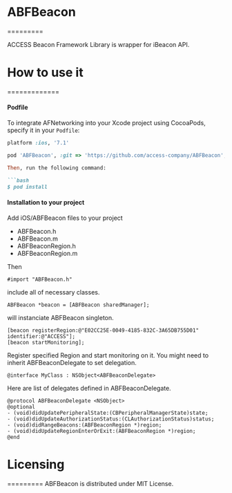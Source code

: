 # ABFBeacon
=========

ACCESS Beacon Framework Library is wrapper for iBeacon API.

# How to use it
=============

#### Podfile

To integrate AFNetworking into your Xcode project using CocoaPods, specify it in your `Podfile`:

```ruby
platform :ios, '7.1'

pod 'ABFBeacon', :git => 'https://github.com/access-company/ABFBeacon', :tag => '1.0.0'

Then, run the following command:

```bash
$ pod install
``````

#### Installation to your project

Add iOS/ABFBeacon files to your project

* ABFBeacon.h
* ABFBeacon.m
* ABFBeaconRegion.h
* ABFBeaconRegion.m

Then

```
#import "ABFBeacon.h"
```

include all of necessary classes.

```
ABFBeacon *beacon = [ABFBeacon sharedManager];
```

will instanciate ABFBeacon singleton.

```
[beacon registerRegion:@"E02CC25E-0049-4185-832C-3A65DB755D01" identifier:@"ACCESS"];
[beacon startMonitoring];
```

Register specified Region and start monitoring on it.
You might need to inherit ABFBeaconDelegate to set delegation.

```
@interface MyClass : NSObject<ABFBeaconDelegate>
```

Here are list of delegates defined in ABFBeaconDelegate.

```
@protocol ABFBeaconDelegate <NSObject>
@optional
- (void)didUpdatePeripheralState:(CBPeripheralManagerState)state;
- (void)didUpdateAuthorizationStatus:(CLAuthorizationStatus)status;
- (void)didRangeBeacons:(ABFBeaconRegion *)region;
- (void)didUpdateRegionEnterOrExit:(ABFBeaconRegion *)region;
@end
```

# Licensing
=========
ABFBeacon is distributed under MIT License.
